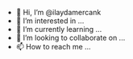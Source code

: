 - 👋 Hi, I’m @ilaydamercank
- 👀 I’m interested in ...
- 🌱 I’m currently learning ...
- 💞️ I’m looking to collaborate on ...
- 📫 How to reach me ...

<!---
ilaydamercank/ilaydamercank is a ✨ special ✨ repository because its `README.md` (this file) appears on your GitHub profile.
You can click the Preview link to take a look at your changes.
--->
